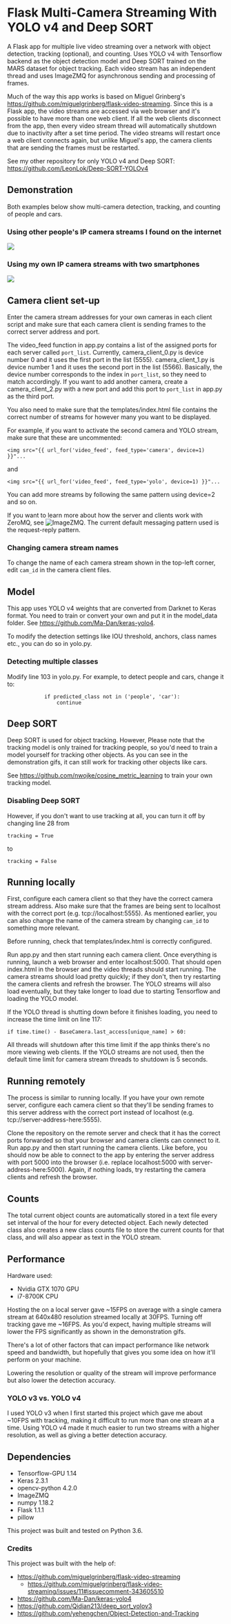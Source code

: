 # Flask Multi-Camera Streaming With YOLO v4 and Deep SORT
A Flask app for multiple live video streaming over a network with object detection, tracking (optional), and counting. Uses YOLO v4 with Tensorflow backend as the object detection model and Deep SORT trained on the MARS dataset for object tracking. Each video stream has an independent thread and uses ImageZMQ for asynchronous sending and processing of frames.

Much of the way this app works is based on Miguel Grinberg's https://github.com/miguelgrinberg/flask-video-streaming. Since this is a Flask app, the video streams are accessed via web browser and it's possible to have more than one web client. If all the web clients disconnect from the app, then every video stream thread will automatically shutdown due to inactivity after a set time period. The video streams will restart once a web client connects again, but unlike Miguel's app, the camera clients that are sending the frames must be restarted.

See my other repository for only YOLO v4 and Deep SORT:
https://github.com/LeonLok/Deep-SORT-YOLOv4

## Demonstration
Both examples below show multi-camera detection, tracking, and counting of people and cars.
### Using other people's IP camera streams I found on the internet
![](gifs/demonstration2.gif)

### Using my own IP camera streams with two smartphones
![](gifs/demonstration.gif)

## Camera client set-up
Enter the camera stream addresses for your own cameras in each client script and make sure that each camera client is sending frames to the correct server address and port. 

The video_feed function in app.py contains a list of the assigned ports for each server called `port_list`. Currently, camera_client_0.py is device number 0 and it uses the first port in the list (5555). camera_client_1.py is device number 1 and it uses the second port in the list (5566). Basically, the device number corresponds to the index in `port_list`, so they need to match accordingly. If you want to add another camera, create a camera_client_2.py with a new port and add  this port to `port_list` in app.py as the third port.

You also need to make sure that the templates/index.html file contains the correct number of streams for however many you want to be displayed.

For example, if you want to activate the second camera and YOLO stream, make sure that these are uncommented:
```
<img src="{{ url_for('video_feed', feed_type='camera', device=1) }}"...
```
and 
```
<img src="{{ url_for('video_feed', feed_type='yolo', device=1) }}"...
```

You can add more streams by following the same pattern using device=2 and so on.

If you want to learn more about how the server and clients work with ZeroMQ, see ![ImageZMQ](https://github.com/jeffbass/imagezmq). The current default messaging pattern used is the request-reply pattern.

### Changing camera stream names
To change the name of each camera stream shown in the top-left corner, edit `cam_id` in the camera client files.

## Model
This app uses YOLO v4 weights that are converted from Darknet to Keras format. You need to train or convert your own and put it in the model_data folder. See https://github.com/Ma-Dan/keras-yolo4.

To modify the detection settings like IOU threshold, anchors, class names etc., you can do so in yolo.py.

### Detecting multiple classes
Modify line 103 in yolo.py. For example, to detect people and cars, change it to:
```
            if predicted_class not in ('people', 'car'):
                continue
```

## Deep SORT
Deep SORT is used for object tracking. However, Please note that the tracking model is only trained for tracking people, so you'd need to train a model yourself for tracking other objects. As you can see in the demonstration gifs, it can still work for tracking other objects like cars. 

See https://github.com/nwojke/cosine_metric_learning to train your own tracking model.

### Disabling Deep SORT
However, if you don't want to use tracking at all, you can turn it off by changing line 28 from 
```
tracking = True
```
to
```
tracking = False
```


## Running locally
First, configure each camera client so that they have the correct camera stream address. Also make sure that the frames are being sent to localhost with the correct port (e.g. tcp://localhost:5555). As mentioned earlier, you can also change the name of the camera stream by changing `cam_id` to something more relevant.

Before running, check that templates/index.html is correctly configured.

Run app.py and then start running each camera client. Once everything is running, launch a web browser and enter localhost:5000. That should open index.html in the browser and the video threads should start running. The camera streams should load pretty quickly; if they don't, then try restarting the camera clients and refresh the browser. The YOLO streams will also load eventually, but they take longer to load due to starting Tensorflow and loading the YOLO model.

If the YOLO thread is shutting down before it finishes loading, you need to increase the time limit on line 117:
```
if time.time() - BaseCamera.last_access[unique_name] > 60:
```
All threads will shutdown after this time limit if the app thinks there's no more viewing web clients. If the YOLO streams are not used, then the default time limit for camera stream threads to shutdown is 5 seconds.

## Running remotely
The process is similar to running locally. If you have your own remote server, configure each camera client so that they'll be sending frames to this server address with the correct port instead of localhost (e.g. tcp://server-address-here:5555). 

Clone the repository on the remote server and check that it has the correct ports forwarded so that your browser and camera clients can connect to it. Run app.py and then start running the camera clients. Like before, you should now be able to connect to the app by entering the server address with port 5000 into the browser (i.e. replace localhost:5000 with server-address-here:5000). Again, if nothing loads, try restarting the camera clients and refresh the browser.

## Counts
The total current object counts are automatically stored in a text file every set interval of the hour for every detected object. Each newly detected class also creates a new class counts file to store the current counts for that class, and will also appear as text in the YOLO stream. 

## Performance
Hardware used:
* Nvidia GTX 1070 GPU
* i7-8700K CPU

Hosting the  on a local server gave ~15FPS on average with a single camera stream at 640x480 resolution streamed locally at 30FPS. Turning off tracking gave me ~16FPS. As you'd expect, having multiple streams will lower the FPS significantly as shown in the demonstration gifs.

There's a lot of other factors that can impact performance like network speed and bandwidth, but hopefully that gives you some idea on how it'll perform on your machine.

Lowering the resolution or quality of the stream will improve performance but also lower the detection accuracy. 

### YOLO v3 vs. YOLO v4
I used YOLO v3 when I first started this project which gave me about ~10FPS with tracking, making it difficult to run more than one stream at a time. Using YOLO v4 made it much easier to run two streams with a higher resolution, as well as giving a better detection accuracy.

## Dependencies
* Tensorflow-GPU 1.14
* Keras 2.3.1
* opencv-python 4.2.0
* ImageZMQ
* numpy 1.18.2
* Flask 1.1.1
* pillow

This project was built and tested on Python 3.6.

### Credits
This project was built with the help of:
* https://github.com/miguelgrinberg/flask-video-streaming
  * https://github.com/miguelgrinberg/flask-video-streaming/issues/11#issuecomment-343605510
* https://github.com/Ma-Dan/keras-yolo4
* https://github.com/Qidian213/deep_sort_yolov3
* https://github.com/yehengchen/Object-Detection-and-Tracking
